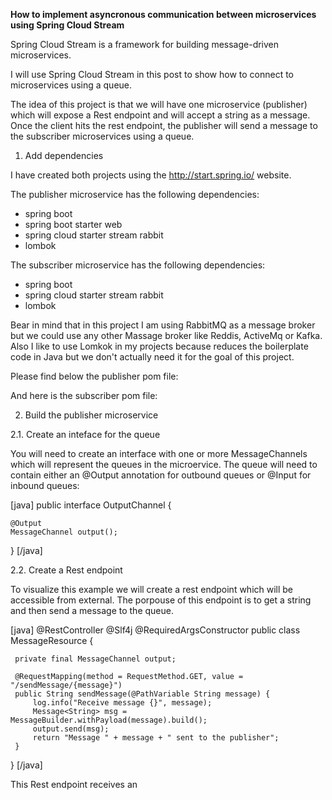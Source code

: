 **How to implement asyncronous communication between microservices using Spring Cloud Stream**

Spring Cloud Stream is a framework for building message-driven microservices. 

I will use Spring Cloud Stream in this post to show how to connect to microservices using a queue. 

The idea of this project is that we will have one microservice (publisher) which will expose a Rest endpoint and will accept a string as a message. Once the client hits the rest endpoint, the publisher will send a message to the subscriber microservices using a queue. 
 

 
1. Add dependencies
 
I have created both projects using the http://start.spring.io/ website. 
 
 The publisher microservice has the following dependencies:
 - spring boot
 - spring boot starter web
 - spring cloud starter stream rabbit
 - lombok
  
  The subscriber microservice has the following dependencies:
   - spring boot
   - spring cloud starter stream rabbit
   - lombok
   
 Bear in mind that in this project I am using RabbitMQ as a message broker but we could use any other Massage broker like Reddis, ActiveMq or Kafka.
 Also I like to use Lomkok in my projects because reduces the boilerplate code in Java but we don't actually need it for the goal of this project.
 
Please find below the publisher pom file:
 
And here is the subscriber pom file:

2. Build the publisher microservice

2.1. Create an inteface for the queue

You will need to create an interface with one or more MessageChannels which will represent the queues in the microervice. The queue will need to contain either an @Output annotation for outbound queues or @Input for inbound queues:

[java]
public interface OutputChannel {

    @Output
    MessageChannel output();
}
[/java]
 
 2.2. Create a Rest endpoint 
 
 To visualize this example we will create a rest endpoint which will be accessible from external. The porpouse of this endpoint is to get a string and then send a message to the queue. 
 
 [java]
 @RestController
 @Slf4j
 @RequiredArgsConstructor
 public class MessageResource {
 
     private final MessageChannel output;
 
     @RequestMapping(method = RequestMethod.GET, value = "/sendMessage/{message}")
     public String sendMessage(@PathVariable String message) {
         log.info("Receive message {}", message);
         Message<String> msg = MessageBuilder.withPayload(message).build();
         output.send(msg);
         return "Message " + message + " sent to the publisher";
     }
 }
 [/java]
 
This Rest endpoint receives an  
 
 
